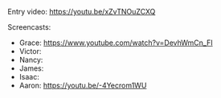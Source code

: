 Entry video: https://youtu.be/xZvTNOuZCXQ 

Screencasts:
- Grace: https://www.youtube.com/watch?v=DevhWmCn_FI
- Victor: 
- Nancy: 
- James: 
- Isaac: 
- Aaron: https://youtu.be/-4Yecrom1WU

